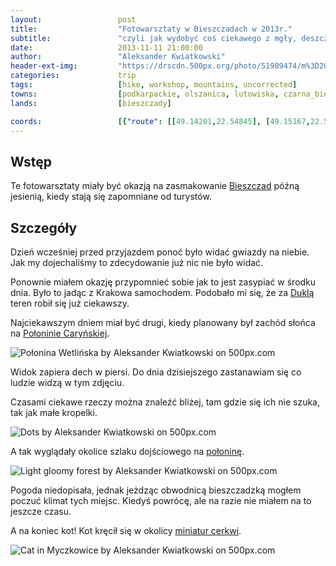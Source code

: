 ```yaml
---
layout:                 post
title:                  "Fotowarsztaty w Bieszczadach w 2013r."
subtitle:               "czyli jak wydobyć coś ciekawego z mgły, deszczu i złej pogody"
date:                   2013-11-11 21:00:00
author:                 "Aleksander Kwiatkowski"
header-ext-img:         "https://drscdn.500px.org/photo/51989474/m%3D2048/0167e57632caf6622867f08744f9f538"
categories:             trip
tags:                   [hike, workshop, mountains, uncorrected]
towns:                  [podkarpackie, olszanica, lutowiska, czarna_bieszczady]
lands:                  [bieszczady]

coords:                 [{"route": [[49.14201,22.54845], [49.15167,22.55103], [49.15773,22.54596], [49.15757,22.55206]], "type": "hike"}, {"route": [[49.31687,22.72390], [49.29314,22.73463]], "type": "bus"}]
---
```


[wiki-bieszczady]:      https://pl.wikipedia.org/wiki/Bieszczady
[wiki-dukla]:           https://pl.wikipedia.org/wiki/Dukla
[wiki-carynska]:        https://pl.wikipedia.org/wiki/Po%C5%82onina_Cary%C5%84ska

[mini-cerkwie]:         http://www.twojebieszczady.net/warto/cke.php

Wstęp
-----

Te fotowarsztaty miały być okazją na zasmakowanie [Bieszczad][wiki-bieszczady] późną jesienią, kiedy
stają się zapomniane od turystów.

Szczegóły
---------

Dzień wcześniej przed przyjazdem ponoć było widać gwiazdy na niebie. Jak my dojechaliśmy to zdecydowanie
już nic nie było widać.

Ponownie miałem okazję przypomnieć sobie jak to jest zasypiać w środku dnia. Było to jadąc z Krakowa
samochodem. Podobało mi się, że za [Duklą][wiki-dukla] teren robił się już ciekawszy.

Najciekawszym dniem miał być drugi, kiedy planowany był zachód słońca na [Połoninie Caryńskiej][wiki-carynska].

<div class='pixels-photo'>
  <p>
    <img src='https://drscdn.500px.org/photo/52155284/m%3D900/f35dabe3f22774ab8067d1edd77705e9' alt='Połonina Wetlińska by Aleksander Kwiatkowski on 500px.com'>
  </p>
  <a href='https://500px.com/photo/52155284/po%C5%82onina-wetli%C5%84ska-by-aleksander-kwiatkowski' alt='Połonina Wetlińska by Aleksander Kwiatkowski on 500px.com'></a>
</div>
<script type='text/javascript' src='https://500px.com/embed.js'></script>

Widok zapiera dech w piersi. Do dnia dzisiejszego zastanawiam się co ludzie widzą w tym zdjęciu.

Czasami ciekawe rzeczy można znaleźć bliżej, tam gdzie się ich nie szuka, tak jak małe kropelki.

<div class='pixels-photo'>
  <p>
    <img src='https://drscdn.500px.org/photo/51947078/m%3D900/89e2c2a49021187e30a9013cae714aff' alt='Dots by Aleksander Kwiatkowski on 500px.com'>
  </p>
  <a href='https://500px.com/photo/51947078/dots-by-aleksander-kwiatkowski' alt='Dots by Aleksander Kwiatkowski on 500px.com'></a>
</div>
<script type='text/javascript' src='https://500px.com/embed.js'></script>

A tak wyglądały okolice szlaku dojściowego na [połoninę][wiki-carynska].

<div class='pixels-photo'>
  <p>
    <img src='https://drscdn.500px.org/photo/53417900/m%3D900/6d1df78deb0e34689a5f72bcefdb3fe5' alt='Light gloomy forest by Aleksander Kwiatkowski on 500px.com'>
  </p>
  <a href='https://500px.com/photo/53417900/light-gloomy-forest-by-aleksander-kwiatkowski' alt='Light gloomy forest by Aleksander Kwiatkowski on 500px.com'></a>
</div>
<script type='text/javascript' src='https://500px.com/embed.js'></script>

Pogoda niedopisała, jednak jeżdząc obwodnicą bieszczadzką mogłem poczuć klimat tych miejsc.
Kiedyś powrócę, ale na razie nie miałem na to jeszcze czasu.

A na koniec kot! Kot kręcił się w okolicy [miniatur cerkwi][mini-cerkwie].

<div class='pixels-photo'>
  <p>
    <img src='https://drscdn.500px.org/photo/52155778/m%3D900/645e37141b327c3f9d6b89b726b9b012' alt='Cat in Myczkowice by Aleksander Kwiatkowski on 500px.com'>
  </p>
  <a href='https://500px.com/photo/52155778/cat-in-myczkowice-by-aleksander-kwiatkowski' alt='Cat in Myczkowice by Aleksander Kwiatkowski on 500px.com'></a>
</div>
<script type='text/javascript' src='https://500px.com/embed.js'></script>
